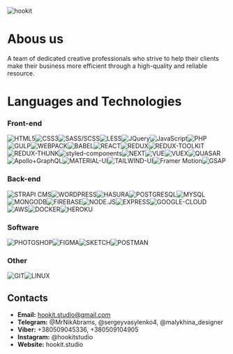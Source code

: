 ![hookit](https://st.weblancer.net/download/4968418_120xs.jpg)

# Abous us

A team of dedicated creative professionals who strive to help their clients make their business more efficient through a high-quality and reliable resource.

# Languages and Technologies

### Front-end

![HTML5](https://img.shields.io/badge/-HTML5-090909?style=for-the-badge&logo=html5)![CSS3](https://img.shields.io/badge/-CSS3-090909?style=for-the-badge&logo=css3)![SASS/SCSS](https://img.shields.io/badge/-SASS/SCSS-090909?style=for-the-badge&logo=Sass)![LESS](https://img.shields.io/badge/-LESS-090909?style=for-the-badge&logo=Less)![JQuery](https://img.shields.io/badge/-JQuery-090909?style=for-the-badge&logo=JQuery)![JavaScript](https://img.shields.io/badge/-JavaScript-090909?style=for-the-badge&logo=JavaScript)![PHP](https://img.shields.io/badge/-PHP-090909?style=for-the-badge&logo=php)![GULP](https://img.shields.io/badge/-GULP-090909?style=for-the-badge&logo=gulp)![WEBPACK](https://img.shields.io/badge/-WEBPACK-090909?style=for-the-badge&logo=webpack)![BABEL](https://img.shields.io/badge/-BABEL-090909?style=for-the-badge&logo=babel)![REACT](https://img.shields.io/badge/-REACT-090909?style=for-the-badge&logo=react)![REDUX](https://img.shields.io/badge/-REDUX-090909?style=for-the-badge&logo=redux)![REDUX-TOOLKIT](https://img.shields.io/badge/-REDUX--TOOLKIT-090909?style=for-the-badge&logo=redux)![REDUX-THUNK](https://img.shields.io/badge/-REDUX--THUNK-090909?style=for-the-badge&logo=redux)![styled-components](https://img.shields.io/badge/-styled--components-090909?style=for-the-badge&logo=styled-components)![NEXT](https://img.shields.io/badge/-NEXT-090909?style=for-the-badge&logo=Next.js)![VUE](https://img.shields.io/badge/-VUE-090909?style=for-the-badge&logo=Vue.js)![VUEX](https://img.shields.io/badge/-VUEX-090909?style=for-the-badge&logo=Vue.js)![QUASAR](https://img.shields.io/badge/-QUASAR-090909?style=for-the-badge&logo=Quasar)![Apollo+GraphQL](https://img.shields.io/badge/-Apollo+GraphQL-090909?style=for-the-badge&logo=Apollo-GraphQL)![MATERIAL-UI](https://img.shields.io/badge/-MATERIAL--UI-090909?style=for-the-badge&logo=material-ui)![TAILWIND-UI](https://img.shields.io/badge/-TAILWIND--UI-090909?style=for-the-badge&logo=tailwindcss)![Framer Motion](https://img.shields.io/badge/-Framer_Motion-090909?style=for-the-badge&logo=Framer)![GSAP](https://img.shields.io/badge/-GSAP-090909?style=for-the-badge&logo=GreenSock)

### Back-end

![STRAPI CMS](https://img.shields.io/badge/-STRAPI_CMS-090909?style=for-the-badge&logo=Strapi)![WORDPRESS](https://img.shields.io/badge/-WORDPRESS-090909?style=for-the-badge&logo=Wordpress)![HASURA](https://img.shields.io/badge/-HASURA-090909?style=for-the-badge&logo=hasura)![POSTGRESQL](https://img.shields.io/badge/-POSTGRESQL-090909?style=for-the-badge&logo=postgresql)![MYSQL](https://img.shields.io/badge/-MYSQL-090909?style=for-the-badge&logo=mysql)![MONGODB](https://img.shields.io/badge/-MONGODB-090909?style=for-the-badge&logo=MongoDB)![FIREBASE](https://img.shields.io/badge/-FIREBASE-090909?style=for-the-badge&logo=firebase)![NODE.JS](https://img.shields.io/badge/-NODE.JS-090909?style=for-the-badge&logo=node.js)![EXPRESS](https://img.shields.io/badge/-EXPRESS-090909?style=for-the-badge&logo=express)![GOOGLE-CLOUD](https://img.shields.io/badge/-GOOGLE--CLOUD-090909?style=for-the-badge&logo=google-cloud)![AWS](https://img.shields.io/badge/-AWS-090909?style=for-the-badge&logo=amazon-aws)![DOCKER](https://img.shields.io/badge/-DOCKER-090909?style=for-the-badge&logo=docker)![HEROKU](https://img.shields.io/badge/-HEROKU-090909?style=for-the-badge&logo=heroku)

### Software

![PHOTOSHOP](https://img.shields.io/badge/-PHOTOSHOP-090909?style=for-the-badge&logo=adobe-photoshop)![FIGMA](https://img.shields.io/badge/-FIGMA-090909?style=for-the-badge&logo=figma)![SKETCH](https://img.shields.io/badge/-SKETCH-090909?style=for-the-badge&logo=sketch)![POSTMAN](https://img.shields.io/badge/-POSTMAN-090909?style=for-the-badge&logo=postman)

###  Other

![GIT](https://img.shields.io/badge/-GIT-090909?style=for-the-badge&logo=git)![LINUX](https://img.shields.io/badge/-LiNUX-090909?style=for-the-badge&logo=linux)



## Contacts

- **Email:** hookit.studio@gmail.com
- **Telegram:** @MrNikAbrams, @sergeyvasylenko4, @malykhina_designer
- **Viber:** +380509045336, +380509104905
- **Instagram:** @hookitstudio
- **Website:** hookit.studio

